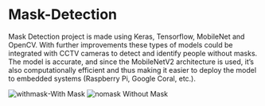 # Mask-Detection
Mask Detection project is made using Keras, Tensorflow, MobileNet and OpenCV. With further improvements these types of models could be integrated with CCTV cameras to detect and identify people without masks. The model is accurate, and since the MobileNetV2 architecture is used, it’s also computationally efficient and thus making it easier to deploy the model to embedded systems (Raspberry Pi, Google Coral, etc.).


![withmask](https://user-images.githubusercontent.com/63554189/94264089-b3ac3f80-ff53-11ea-9947-60cf57fc1425.png)-With Mask  ![nomask](https://user-images.githubusercontent.com/63554189/94264150-d179a480-ff53-11ea-80d1-1ebad61e56e9.png) Without Mask
